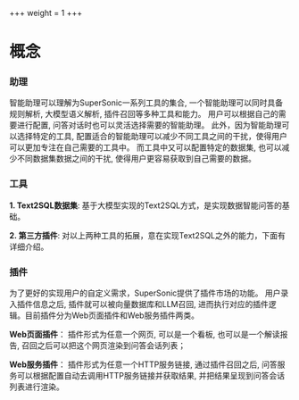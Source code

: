 +++
weight = 1
+++

# 概念

### **助理**
智能助理可以理解为SuperSonic一系列工具的集合, 一个智能助理可以同时具备规则解析, 大模型语义解析, 插件召回等多种工具和能力。
用户可以根据自己的需要进行配置, 问答对话时也可以灵活选择需要的智能助理。 此外，因为智能助理可以选择特定的工具, 
配置适合的智能助理可以减少不同工具之间的干扰，使得用户可以更加专注在自己需要的工具中。
而工具中又可以配置特定的数据集, 也可以减少不同数据集数据之间的干扰, 使得用户更容易获取到自己需要的数据。

### **工具**

**1. Text2SQL数据集**: 基于大模型实现的Text2SQL方式，是实现数据智能问答的基础。

**2. 第三方插件**: 对以上两种工具的拓展，意在实现Text2SQL之外的能力，下面有详细介绍。

### **插件**

为了更好的实现用户的自定义需求，SuperSonic提供了插件市场的功能。 用户录入插件信息之后, 插件就可以被向量数据库和LLM召回, 进而执行对应的插件逻辑。目前插件分为Web页面插件和Web服务插件两类。

**Web页面插件**： 插件形式为任意一个网页, 可以是一个看板, 也可以是一个解读报告, 召回之后可以把这个网页渲染到问答会话列表；

**Web服务插件**： 插件形式为任意一个HTTP服务链接, 通过插件召回之后, 问答服务可以根据配置自动去调用HTTP服务链接并获取结果, 并把结果呈现到问答会话列表进行渲染。
